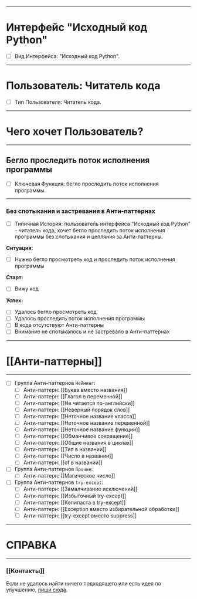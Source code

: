 ***
# Интерфейс "Исходный код Python"
- [ ] Вид Интерфейса: "Исходный код Python".

***
# Пользователь: Читатель кода
- [ ] Тип Пользователя: Читатель кода.

***
# Чего хочет Пользователь?

***
## Бегло проследить поток исполнения программы
- [ ] Ключевая Функция: бегло проследить поток исполнения программы.

***
### Без спотыкания и застревания в Анти-паттернах
- [ ] Типичная История: пользователь интерфейса "Исходный код Python" - читатель кода, хочет бегло проследить поток исполнения программы без спотыкания и цепляния за Анти-паттерны.

**Ситуация:**
- [ ] Нужно бегло просмотреть код и проследить поток исполнения программы

**Старт:**
- [ ] Вижу код

**Успех:**
- [ ] Удалось бегло просмотреть код
- [ ] Удалось проследить поток исполнения программы
- [ ] В коде отсутствуют Анти-паттерны
- [ ] Внимание не спотыкалось и не застревало в Анти-паттернах

***
# [[Анти‐паттерны]]

***
- [ ] Группа Анти-паттернов `Нейминг`:
	- [ ] Анти-паттерн: [[Буква вместо названия]]
	- [ ] Анти-паттерн: [[Глагол в переменной]]
	- [ ] Анти-паттерн: [[Не читается по-английски]]
	- [ ] Анти-паттерн: [[Неверный порядок слов]]
	- [ ] Анти-паттерн: [[Неточное название класса]]
	- [ ] Анти-паттерн: [[Неточное название переменной]]
	- [ ] Анти-паттерн: [[Неточное название функции]]
	- [ ] Анти-паттерн: [[Обманчивое сокращение]]
	- [ ] Анти-паттерн: [[Общие названия в циклах]]
	- [ ] Анти-паттерн: [[Тип в названии]]
	- [ ] Анти-паттерн: [[Число в названии]]
	- [ ] Анти-паттерн: [[of в названии]]
- [ ] Группа Анти-паттернов `Прочие`:
	- [ ] Анти-паттерн: [[Магическое число]]
- [ ] Группа Анти-паттернов `try-except`:
	- [ ] Анти-паттерн: [[Замалчивание исключений]]
	- [ ] Анти-паттерн: [[Избыточный try-except]]
	- [ ] Анти-паттерн: [[Копипаста в try-except]]
	- [ ] Анти-паттерн: [[Exception вместо избирательной обработки]]
	- [ ] Анти-паттерн: [[try-except вместо suppress]]

***
# СПРАВКА

***
### [[Контакты]]
Если не удалось найти ничего подходящего или есть идея по улучшению, [пиши сюда](https://github.com/jmuriki/WorthGrid/wiki/Контакты).
